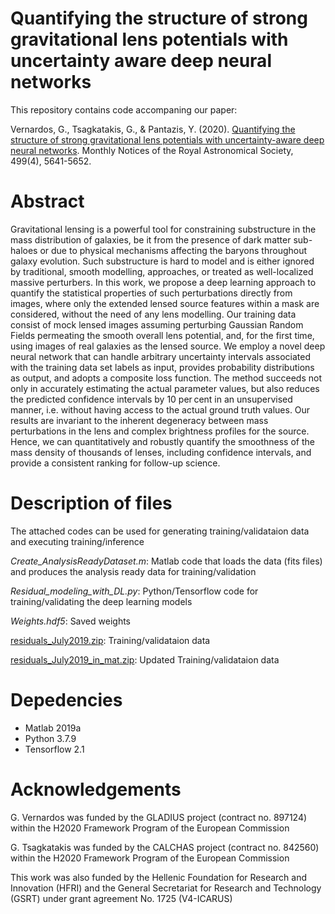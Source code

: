 # Quantifying the structure of strong gravitational lens potentials with uncertainty aware deep neural networks

This repository contains code accompaning our paper:

Vernardos, G., Tsagkatakis, G., & Pantazis, Y. (2020). 
[Quantifying the structure of strong gravitational lens potentials with uncertainty-aware deep neural networks](https://doi.org/10.1093/mnras/staa3201). 
Monthly Notices of the Royal Astronomical Society, 499(4), 5641-5652.

# Abstract
Gravitational lensing is a powerful tool for constraining substructure in the mass distribution of galaxies, be it from the presence of dark matter sub-haloes or due to physical mechanisms affecting the baryons throughout galaxy evolution. Such substructure is hard to model and is either ignored by traditional, smooth modelling, approaches, or treated as well-localized massive perturbers. In this work, we propose a deep learning approach to quantify the statistical properties of such perturbations directly from images, where only the extended lensed source features within a mask are considered, without the need of any lens modelling. Our training data consist of mock lensed images assuming perturbing Gaussian Random Fields permeating the smooth overall lens potential, and, for the first time, using images of real galaxies as the lensed source. We employ a novel deep neural network that can handle arbitrary uncertainty intervals associated with the training data set labels as input, provides probability distributions as output, and adopts a composite loss function. The method succeeds not only in accurately estimating the actual parameter values, but also reduces the predicted confidence intervals by 10 per cent in an unsupervised manner, i.e. without having access to the actual ground truth values. Our results are invariant to the inherent degeneracy between mass perturbations in the lens and complex brightness profiles for the source. Hence, we can quantitatively and robustly quantify the smoothness of the mass density of thousands of lenses, including confidence intervals, and provide a consistent ranking for follow-up science.

# Description of files
The attached codes can be used for generating training/validataion data and executing training/inference

*Create_AnalysisReadyDataset.m*: Matlab code that loads the data (fits files) and produces the analysis ready data for training/validation

*Residual_modeling_with_DL.py*: Python/Tensorflow code for training/validating the deep learning models

*Weights.hdf5*: Saved weights

[residuals_July2019.zip](https://forthgr-my.sharepoint.com/:u:/g/personal/greg_ics_forth_gr/Ed9NhVJWjq5Jn9PJgO03oIoBaFZni8MDpM7sau1bdw1seA?e=BKry3D): Training/validataion data

[residuals_July2019_in_mat.zip](https://forthgr-my.sharepoint.com/:u:/g/personal/greg_ics_forth_gr/EcZSh400M8FEiqy2QSsX07sBxQV3KzHjWeW1qsVDshzpQA?e=yh7ZPA): Updated Training/validataion data

# Depedencies
* Matlab 2019a
* Python 3.7.9
* Tensorflow 2.1

# Acknowledgements
G. Vernardos was funded by the GLADIUS project (contract no. 897124) within the H2020 Framework Program of the European Commission

G. Tsagkatakis was funded by the CALCHAS project (contract no. 842560) within the H2020 Framework Program of the European Commission

This work was also funded by the Hellenic Foundation for Research and Innovation (HFRI) and the General Secretariat for Research and Technology (GSRT) under grant agreement No. 1725 (V4-ICARUS)
